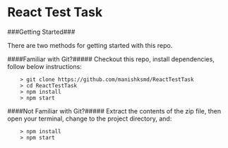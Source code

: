 # React Test Task

###Getting Started###

There are two methods for getting started with this repo.

####Familiar with Git?#####
Checkout this repo, install dependencies, follow below instructions:

```
	> git clone https://github.com/manishksmd/ReactTestTask
	> cd ReactTestTask
	> npm install
	> npm start
```

####Not Familiar with Git?#####
Extract the contents of the zip file, then open your terminal, change to the project directory, and:

```
	> npm install
	> npm start
```
